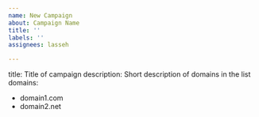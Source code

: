 ```yaml
---
name: New Campaign
about: Campaign Name
title: ''
labels: ''
assignees: lasseh

---
```


title: Title of campaign
description: Short description of domains in the list
domains:
  - domain1.com
  - domain2.net
